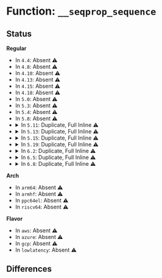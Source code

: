 # Function: <code>__seqprop_sequence</code>

## Status
<b>Regular</b>
<ul>
<li>
In <code>4.4</code>: Absent ⚠️
</li>
<li>
In <code>4.8</code>: Absent ⚠️
</li>
<li>
In <code>4.10</code>: Absent ⚠️
</li>
<li>
In <code>4.13</code>: Absent ⚠️
</li>
<li>
In <code>4.15</code>: Absent ⚠️
</li>
<li>
In <code>4.18</code>: Absent ⚠️
</li>
<li>
In <code>5.0</code>: Absent ⚠️
</li>
<li>
In <code>5.3</code>: Absent ⚠️
</li>
<li>
In <code>5.4</code>: Absent ⚠️
</li>
<li>
In <code>5.8</code>: Absent ⚠️
</li>
<li>
<details>
<summary>In <code>5.11</code>: Duplicate, Full Inline ⚠️</summary>

**Collision:** Static Duplication

**Inline:** Full

**Transformation:** False

**Instances:**

```
In kernel/sched/psi.c (ffffffff81109ef9)
Location: include/linux/seqlock.h:259
Inline: True
```
```
In mm/gup.c (ffffffff81295094)
Location: include/linux/seqlock.h:259
Inline: True
Inline callers:
  - mm/gup.c:lockless_pages_from_mm
```
```
In lib/flex_proportions.c (ffffffff8160dc38)
Location: include/linux/seqlock.h:259
Inline: True
Inline callers:
  - lib/flex_proportions.c:fprop_fraction_percpu
  - lib/flex_proportions.c:fprop_fraction_single
```
```
In net/core/gen_stats.c (ffffffff819f6d9b)
Location: include/linux/seqlock.h:259
Inline: True
Inline callers:
  - net/core/gen_stats.c:__gnet_stats_copy_basic
```
```
In net/core/gen_estimator.c (ffffffff819f75b1)
Location: include/linux/seqlock.h:259
Inline: True
Inline callers:
  - net/core/gen_estimator.c:gen_estimator_read
```
```
In net/core/dev.c (ffffffff81a06d87)
Location: include/linux/seqlock.h:259
Inline: True
Inline callers:
  - net/core/dev.c:net_tx_action
  - net/core/dev.c:__dev_xmit_skb
  - net/core/dev.c:__dev_xmit_skb
  - net/core/dev.c:__dev_xmit_skb
  - net/core/dev.c:__dev_xmit_skb
```
```
In net/sched/sch_generic.c (ffffffff81a6e73d)
Location: include/linux/seqlock.h:259
Inline: True
Inline callers:
  - net/sched/sch_generic.c:dev_deactivate_many
```
```
In net/xfrm/xfrm_state.c (ffffffff81b2accb)
Location: include/linux/seqlock.h:259
Inline: True
Inline callers:
  - net/xfrm/xfrm_state.c:xfrm_state_find
```
</details>
</li>
<li>
<details>
<summary>In <code>5.13</code>: Duplicate, Full Inline ⚠️</summary>

**Collision:** Static Duplication

**Inline:** Full

**Transformation:** False

**Instances:**

```
In kernel/sched/psi.c (ffffffff8110bc3c)
Location: include/linux/seqlock.h:259
Inline: True
Inline callers:
  - kernel/sched/psi.c:collect_percpu_times
```
```
In mm/gup.c (ffffffff8129aa54)
Location: include/linux/seqlock.h:259
Inline: True
Inline callers:
  - mm/gup.c:lockless_pages_from_mm
```
```
In lib/flex_proportions.c (ffffffff815f1388)
Location: include/linux/seqlock.h:259
Inline: True
Inline callers:
  - lib/flex_proportions.c:fprop_fraction_percpu
  - lib/flex_proportions.c:fprop_fraction_single
```
```
In net/core/gen_stats.c (ffffffff819dcf1b)
Location: include/linux/seqlock.h:259
Inline: True
Inline callers:
  - net/core/gen_stats.c:__gnet_stats_copy_basic
```
```
In net/core/gen_estimator.c (ffffffff819dd731)
Location: include/linux/seqlock.h:259
Inline: True
Inline callers:
  - net/core/gen_estimator.c:gen_estimator_read
```
```
In net/core/dev.c (ffffffff819ee48d)
Location: include/linux/seqlock.h:259
Inline: True
Inline callers:
  - net/core/dev.c:net_tx_action
  - net/core/dev.c:__dev_xmit_skb
  - net/core/dev.c:__dev_xmit_skb
  - net/core/dev.c:__dev_xmit_skb
  - net/core/dev.c:__dev_xmit_skb
```
```
In net/sched/sch_generic.c (ffffffff81a56fcd)
Location: include/linux/seqlock.h:259
Inline: True
Inline callers:
  - net/sched/sch_generic.c:dev_deactivate_many
```
</details>
</li>
<li>
<details>
<summary>In <code>5.15</code>: Duplicate, Full Inline ⚠️</summary>

**Collision:** Static Duplication

**Inline:** Full

**Transformation:** False

**Instances:**

```
In kernel/sched/psi.c (ffffffff8112a700)
Location: include/linux/seqlock.h:259
Inline: True
Inline callers:
  - kernel/sched/psi.c:collect_percpu_times
```
```
In mm/gup.c (ffffffff812db404)
Location: include/linux/seqlock.h:259
Inline: True
Inline callers:
  - mm/gup.c:lockless_pages_from_mm
```
```
In lib/flex_proportions.c (ffffffff8165e4f8)
Location: include/linux/seqlock.h:259
Inline: True
Inline callers:
  - lib/flex_proportions.c:fprop_fraction_percpu
  - lib/flex_proportions.c:fprop_fraction_single
```
```
In net/core/gen_stats.c (ffffffff81a8d18f)
Location: include/linux/seqlock.h:259
Inline: True
Inline callers:
  - net/core/gen_stats.c:__gnet_stats_copy_basic
```
```
In net/core/gen_estimator.c (ffffffff81a8da11)
Location: include/linux/seqlock.h:259
Inline: True
Inline callers:
  - net/core/gen_estimator.c:gen_estimator_read
```
```
In net/core/dev.c (ffffffff81a9f72d)
Location: include/linux/seqlock.h:259
Inline: True
Inline callers:
  - net/core/dev.c:net_tx_action
  - net/core/dev.c:__dev_xmit_skb
  - net/core/dev.c:__dev_xmit_skb
  - net/core/dev.c:__dev_xmit_skb
  - net/core/dev.c:__dev_xmit_skb
```
```
In net/sched/sch_generic.c (ffffffff81b0fe02)
Location: include/linux/seqlock.h:259
Inline: True
Inline callers:
  - net/sched/sch_generic.c:dev_deactivate_many
```
</details>
</li>
<li>
<details>
<summary>In <code>5.19</code>: Duplicate, Full Inline ⚠️</summary>

**Collision:** Static Duplication

**Inline:** Full

**Transformation:** False

**Instances:**

```
In arch/x86/kernel/cpu/aperfmperf.c (ffffffff810611a8)
Location: include/linux/seqlock.h:257
Inline: True
Inline callers:
  - arch/x86/kernel/cpu/aperfmperf.c:arch_freq_get_on_cpu
```
```
In kernel/sched/build_utility.c (ffffffff811437a3)
Location: include/linux/seqlock.h:257
Inline: True
Inline callers:
  - kernel/sched/build_utility.c:collect_percpu_times
```
```
In mm/gup.c (ffffffff8133afe8)
Location: include/linux/seqlock.h:257
Inline: True
Inline callers:
  - mm/gup.c:lockless_pages_from_mm
```
```
In lib/flex_proportions.c (ffffffff81777c68)
Location: include/linux/seqlock.h:257
Inline: True
Inline callers:
  - lib/flex_proportions.c:fprop_fraction_percpu
  - lib/flex_proportions.c:fprop_fraction_single
```
```
In net/core/gen_estimator.c (ffffffff81c03324)
Location: include/linux/seqlock.h:257
Inline: True
Inline callers:
  - net/core/gen_estimator.c:gen_estimator_read
```
</details>
</li>
<li>
<details>
<summary>In <code>6.2</code>: Duplicate, Full Inline ⚠️</summary>

**Collision:** Static Duplication

**Inline:** Full

**Transformation:** False

**Instances:**

```
In arch/x86/kernel/cpu/aperfmperf.c (ffffffff8106fb15)
Location: include/linux/seqlock.h:257
Inline: True
Inline callers:
  - arch/x86/kernel/cpu/aperfmperf.c:arch_freq_get_on_cpu
```
```
In kernel/sched/build_utility.c (ffffffff8116eeb5)
Location: include/linux/seqlock.h:257
Inline: True
Inline callers:
  - kernel/sched/build_utility.c:get_recent_times
```
```
In mm/gup.c (ffffffff813b2c31)
Location: include/linux/seqlock.h:257
Inline: True
Inline callers:
  - mm/gup.c:lockless_pages_from_mm
```
```
In net/core/gen_estimator.c (ffffffff81db28e4)
Location: include/linux/seqlock.h:257
Inline: True
Inline callers:
  - net/core/gen_estimator.c:gen_estimator_read
```
```
In lib/flex_proportions.c (ffffffff82020948)
Location: include/linux/seqlock.h:257
Inline: True
Inline callers:
  - lib/flex_proportions.c:fprop_fraction_percpu
  - lib/flex_proportions.c:fprop_fraction_single
```
</details>
</li>
<li>
<details>
<summary>In <code>6.5</code>: Duplicate, Full Inline ⚠️</summary>

**Collision:** Static Duplication

**Inline:** Full

**Transformation:** False

**Instances:**

```
In arch/x86/kernel/cpu/aperfmperf.c (ffffffff81071715)
Location: include/linux/seqlock.h:257
Inline: True
Inline callers:
  - arch/x86/kernel/cpu/aperfmperf.c:arch_freq_get_on_cpu
```
```
In kernel/sched/build_utility.c (ffffffff81180622)
Location: include/linux/seqlock.h:257
Inline: True
Inline callers:
  - kernel/sched/build_utility.c:get_recent_times
```
```
In kernel/time/tick-sched.c (ffffffff81204fb8)
Location: include/linux/seqlock.h:257
Inline: True
```
```
In mm/gup.c (ffffffff813e78a1)
Location: include/linux/seqlock.h:257
Inline: True
Inline callers:
  - mm/gup.c:lockless_pages_from_mm
```
```
In net/core/gen_estimator.c (ffffffff81e22eb4)
Location: include/linux/seqlock.h:257
Inline: True
Inline callers:
  - net/core/gen_estimator.c:gen_estimator_read
```
```
In lib/flex_proportions.c (ffffffff820a0988)
Location: include/linux/seqlock.h:257
Inline: True
Inline callers:
  - lib/flex_proportions.c:fprop_fraction_percpu
  - lib/flex_proportions.c:fprop_fraction_single
```
</details>
</li>
<li>
<details>
<summary>In <code>6.8</code>: Duplicate, Full Inline ⚠️</summary>

**Collision:** Static Duplication

**Inline:** Full

**Transformation:** False

**Instances:**

```
In arch/x86/kernel/cpu/aperfmperf.c (ffffffff81078ed5)
Location: include/linux/seqlock.h:209
Inline: True
Inline callers:
  - arch/x86/kernel/cpu/aperfmperf.c:arch_freq_get_on_cpu
```
```
In kernel/sched/build_policy.c (ffffffff81175400)
Location: include/linux/seqlock.h:209
Inline: True
Inline callers:
  - kernel/sched/build_policy.c:kcpustat_cpu_fetch
  - kernel/sched/build_policy.c:kcpustat_field_vtime
  - kernel/sched/build_policy.c:task_gtime
```
```
In kernel/sched/build_utility.c (ffffffff8118e372)
Location: include/linux/seqlock.h:209
Inline: True
Inline callers:
  - kernel/sched/build_utility.c:get_recent_times
```
```
In kernel/time/tick-sched.c (ffffffff8121b688)
Location: include/linux/seqlock.h:209
Inline: True
```
```
In mm/gup.c (ffffffff81412511)
Location: include/linux/seqlock.h:209
Inline: True
Inline callers:
  - mm/gup.c:lockless_pages_from_mm
```
```
In net/core/gen_estimator.c (ffffffff81ee0df4)
Location: include/linux/seqlock.h:209
Inline: True
Inline callers:
  - net/core/gen_estimator.c:gen_estimator_read
```
```
In lib/flex_proportions.c (ffffffff82178968)
Location: include/linux/seqlock.h:209
Inline: True
Inline callers:
  - lib/flex_proportions.c:fprop_fraction_percpu
  - lib/flex_proportions.c:fprop_fraction_single
```
</details>
</li>
</ul>
<b>Arch</b>
<ul>
<li>
In <code>arm64</code>: Absent ⚠️
</li>
<li>
In <code>armhf</code>: Absent ⚠️
</li>
<li>
In <code>ppc64el</code>: Absent ⚠️
</li>
<li>
In <code>riscv64</code>: Absent ⚠️
</li>
</ul>
<b>Flavor</b>
<ul>
<li>
In <code>aws</code>: Absent ⚠️
</li>
<li>
In <code>azure</code>: Absent ⚠️
</li>
<li>
In <code>gcp</code>: Absent ⚠️
</li>
<li>
In <code>lowlatency</code>: Absent ⚠️
</li>
</ul>

## Differences
